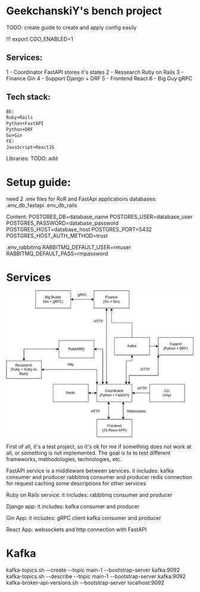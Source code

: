 # GeekchanskiY's bench project

TODO:
create guide to create and apply config easily

!!!
export CGO_ENABLED=1

## Services:
1 - Coordinator
FastAPI
stores it's states
2 - Ressearch 
Ruby on Rails
3 - Finance
Gin
4 - Support
Django + DRF
5 - Frontend
React
6 - Big Guy
gRPC


## Tech stack:
    BE:
    Ruby+Rails
    Python+FastAPI
    Python+DRF
    Go+Gin
    FE:
    JavaScript+ReactJS

Libraries:
  TODO: add

# Setup guide:

need 2 .env files for RoR and FastApi applications databases:
.env_db_fastapi
.env_db_rails 

Content:
POSTGRES_DB=database_name
POSTGRES_USER=database_user
POSTGRES_PASSWORD=database_password
POSTGRES_HOST=database_host
POSTGRES_PORT=5432
POSTGRES_HOST_AUTH_METHOD=trust

.env_rabbitmq
RABBITMQ_DEFAULT_USER=rmuser
RABBITMQ_DEFAULT_PASS=rmpassword


# Services
![Services](img/BENCH_schema.drawio.png)

First of all, it's a test project, so it's ok for me if something does
not work at all, or something is not implemented. The goal is to
to test different frameworks, methodologies, technologies, etc.

FastAPI service is a middleware between services.
it includes:
    kafka consumer and producer
    rabbitmq consumer and producer
    redis connection for request caching
    some descriptions for other services

Ruby on Rails service:
it includes:
    rabbitmq consumer and producer

Django app:
it includes:
    kafka consumer and producer

Gin App:
it includes:
    gRPC client
    kafka consumer and producer

React App:
    websockets and http connection
    with FastAPI


# Kafka
kafka-topics.sh --create --topic main-1 --bootstrap-server kafka:9092
kafka-topics.sh --describe --topic main-1 --bootstrap-server kafka:9092
kafka-broker-api-versions.sh --bootstrap-server localhost:9092